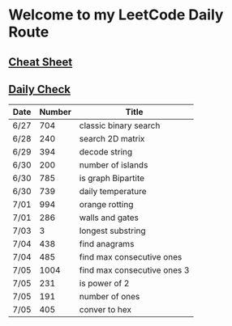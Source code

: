 # Welcome to my LeetCode Daily Route 

## [Cheat Sheet](https://github.com/simonzhang0428/leetcode/blob/main/CheatSheet.pdf)
## [Daily Check](https://github.com/simonzhang0428/leetcode/blob/main/DailyCheck.pdf)

| Date          | Number        |  Title |
| -----------   | -----------   | ----------- | 
| 6/27          | 704           | classic binary search | 
| 6/28          | 240           | search 2D matrix | 
| 6/29          | 394           | decode string | 
| 6/30          | 200           | number of islands | 
| 6/30          | 785           | is graph Bipartite | 
| 6/30          | 739           | daily temperature | 
| 7/01          | 994           | orange rotting | 
| 7/01          | 286           | walls and gates | 
| 7/03          | 3             | longest substring |
| 7/04          | 438           | find anagrams                 | 
| 7/04          | 485           | find max consecutive ones     | 
| 7/05          | 1004          | find max consecutive ones 3   | 
| 7/05          | 231           | is power of 2                 |
| 7/05          | 191           | number of ones                | 
| 7/05          | 405           | conver to hex                 | 